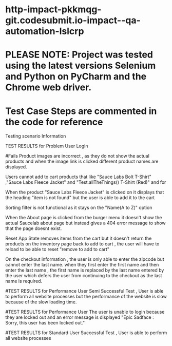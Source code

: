 # http-impact-pkkmqg-git.codesubmit.io-impact--qa-automation-lslcrp

# PLEASE NOTE: Project was tested using the latest versions Selenium and Python on PyCharm and the Chrome web driver.

# Test Case Steps are commented in the code for reference


Testing scenario Information

TEST RESULTS for Problem User Login

#Fails
Product images are incorrect , as they do not show the actual products and when the image link is clicked different product names are displayed.

Users cannot add to cart products that like "Sauce Labs Bolt T-Shirt" ,"Sauce Labs Fleece Jacket" and "Test.allTheThings() T-Shirt (Red)" and for

When the product "Sauce Labs Fleece Jacket" is clicked on it displays that the heading "item is not found" but the user is able to add it to the cart

Sorting filter is not functional as it stays on the "Name(A to Z)" option

When the About page is clicked from the burger menu it doesn't show the actual Saucelab about page but instead gives a 404 error message to show that the page doesnt exist.

Reset App State removes items from the cart but it doesn't return the products on the inventory page back to add to cart , the user will have to reload to be able to reset "remove to add to cart"

On the checkout information , the user is only able to enter the zipcode but cannot enter the last name. when they first enter the first name and then enter the last name , the first name is replaced by the last name entered by the user which defers the user from continuing to the checkout as the last name is required.



#TEST RESULTS for Performance User
Semi Successful Test , User is able to perform all website processes but the performance of the website is slow because of the slow loading time.





#TEST RESULTS for Performance User
 The user is unable to login because they are locked out and an error message is displayed "Epic Sadface : Sorry, this user has been locked out."




#TEST RESULTS for Standard User
Successful Test , User is able to perform all website processes






